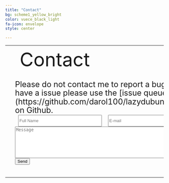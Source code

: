 ```yaml
---
title: "Contact"
bg: scheme1_yellow_bright
color: vuece_black_light
fa-icon: envelope
style: center

---
```


<table>
  <tr>
    <td rowspan="2">
    <span class="fa-stack subtlecircle" style="font-size:60px; background:rgba(255,166,0,0.1)">
          <i class="fa fa-circle fa-stack-2x text-vuece_black_light"></i>
		  <i class="fa fa-send fa-stack-1x text-scheme1_yellow_bright"></i>
	</span>
	</td>
	<td style="font-size:60px;text-align:left;">
    	Contact
	</td>		
  </tr>
  
   <tr>
	<td style="font-size:25px;line-height:110%;padding:15px;">
		Please do not contact me to report a bug. If you have a issue please use the [issue queue](https://github.com/darol100/lazydubuntu/issues) on Github.
		<div class="col-sm-12  well">
		  <form method="POST" action="//forms.brace.io/{{site.data.setting.email}}">
		    <input placeholder="Full Name" type="text" name="name" required style=" width: 45%;   float: left;   margin-left:10px; margin-right:10px; height:37px;">
		    <input placeholder="E-mail" type="email" name="_replyto" required style=" width: 45%;   float: left;   margin-left:10px; margin-right:10px; height:37px;"><br />
		    <textarea placeholder="Message" name="message" required style=" height: 100px;  width: 94%;"></textarea>
		    <input type="submit" value="Send">
		  </form>
		</div>
	</td>		
  </tr>
</table>



